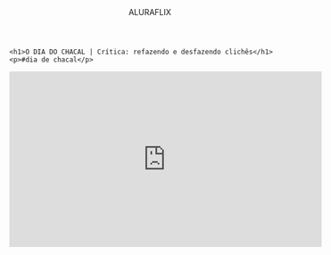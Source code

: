 <body>
    <header>ALURAFLIX</header>


    <h1>O DIA DO CHACAL | Crítica: refazendo e desfazendo clichês</h1>
    <p>#dia de chacal</p>

<iframe width="560" height="315" src="https://www.youtube.com/embed/p1HhC37p498?si=imZCF83vSIgT9aCB" title="YouTube video player" frameborder="0" allow="accelerometer; autoplay; clipboard-write; encrypted-media; gyroscope; picture-in-picture; web-share" referrerpolicy="strict-origin-when-cross-origin" allowfullscreen>
  
</iframe>
</body>

